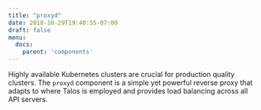 ```yaml
---
title: "proxyd"
date: 2018-10-29T19:40:55-07:00
draft: false
menu:
  docs:
    parent: 'components'
---
```


Highly available Kubernetes clusters are crucial for production quality clusters.
The `proxyd` component is a simple yet powerful reverse proxy that adapts to where Talos is employed and provides load balancing across all API servers.
